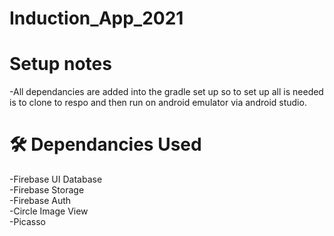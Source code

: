 # Induction_App_2021

# Setup notes
-All dependancies are added into the gradle set up so to set up all is needed is to clone to respo and then run on android emulator via android studio.

# 🛠️ Dependancies Used
-Firebase UI Database <br/>
-Firebase Storage <br/>
-Firebase Auth <br/>
-Circle Image View <br/>
-Picasso <br/>

